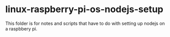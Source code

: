 # linux-raspberry-pi-os-nodejs-setup

This folder is for notes and scripts that have to do with setting up nodejs on a raspbbery pi.